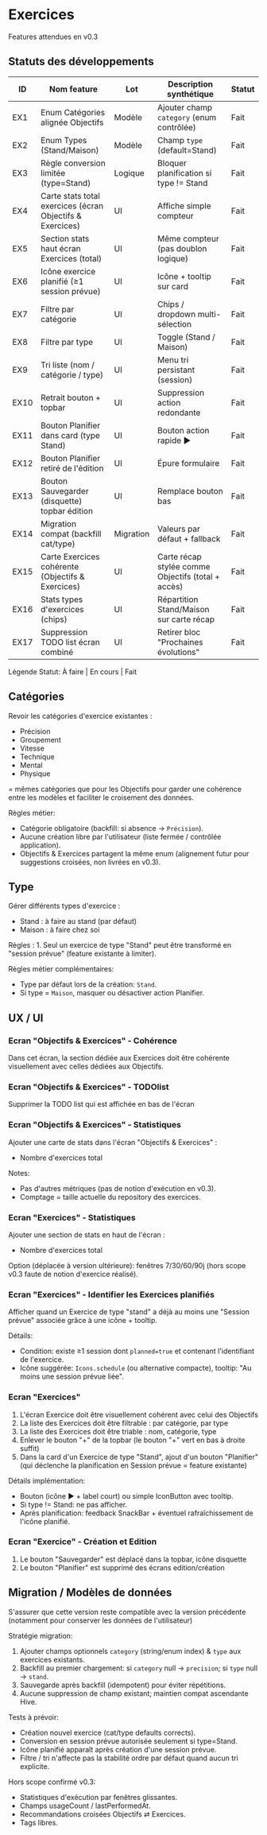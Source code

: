 # Exercices

Features attendues en v0.3

## Statuts des développements

| ID | Nom feature | Lot | Description synthétique | Statut |
|----|--------------|-----|-------------------------|--------|
| EX1 | Enum Catégories alignée Objectifs | Modèle | Ajouter champ `category` (enum contrôlée) | Fait |
| EX2 | Enum Types (Stand/Maison) | Modèle | Champ `type` (default=Stand) | Fait |
| EX3 | Règle conversion limitée (type=Stand) | Logique | Bloquer planification si type != Stand | Fait |
| EX4 | Carte stats total exercices (écran Objectifs & Exercices) | UI | Affiche simple compteur | Fait |
| EX5 | Section stats haut écran Exercices (total) | UI | Même compteur (pas doublon logique) | Fait |
| EX6 | Icône exercice planifié (≥1 session prévue) | UI | Icône + tooltip sur card | Fait |
| EX7 | Filtre par catégorie | UI | Chips / dropdown multi-sélection | Fait |
| EX8 | Filtre par type | UI | Toggle (Stand / Maison) | Fait |
| EX9 | Tri liste (nom / catégorie / type) | UI | Menu tri persistant (session) | Fait |
| EX10 | Retrait bouton + topbar | UI | Suppression action redondante | Fait |
| EX11 | Bouton Planifier dans card (type Stand) | UI | Bouton action rapide ▶ | Fait |
| EX12 | Bouton Planifier retiré de l'édition | UI | Épure formulaire | Fait |
| EX13 | Bouton Sauvegarder (disquette) topbar édition | UI | Remplace bouton bas | Fait |
| EX14 | Migration compat (backfill cat/type) | Migration | Valeurs par défaut + fallback | Fait |
| EX15 | Carte Exercices cohérente (Objectifs & Exercices) | UI | Carte récap stylée comme Objectifs (total + accès) | Fait |
| EX16 | Stats types d'exercices (chips) | UI | Répartition Stand/Maison sur carte récap | Fait |
| EX17 | Suppression TODO list écran combiné | UI | Retirer bloc "Prochaines évolutions" | Fait |

Légende Statut: À faire | En cours | Fait

## Catégories
Revoir les catégories d'exercice existantes :
- Précision
- Groupement
- Vitesse
- Technique
- Mental
- Physique

= mêmes catégories que pour les Objectifs pour garder une cohérence entre les modèles et faciliter le croisement des données.

Règles métier:
- Catégorie obligatoire (backfill: si absence → `Précision`).
- Aucune création libre par l'utilisateur (liste fermée / contrôlée application).
- Objectifs & Exercices partagent la même enum (alignement futur pour suggestions croisées, non livrées en v0.3).

## Type
Gérer différents types d'exercice :
- Stand : à faire au stand (par défaut)
- Maison : à faire chez soi

Règles :
    1. Seul un exercice de type "Stand" peut être transformé en "session prévue" (feature existante à limiter).

Règles métier complémentaires:
- Type par défaut lors de la création: `Stand`.
- Si type = `Maison`, masquer ou désactiver action Planifier.

## UX / UI

### Ecran "Objectifs & Exercices" - Cohérence
Dans cet écran, la section dédiée aux Exercices doit être cohérente visuellement avec celles dédiées aux Objectifs.

### Ecran "Objectifs & Exercices" - TODOlist
Supprimer la TODO list qui est affichée en bas de l'écran

### Ecran "Objectifs & Exercices" - Statistiques
Ajouter une carte de stats dans l'écran "Objectifs & Exercices" : 
- Nombre d'exercices total

Notes:
- Pas d'autres métriques (pas de notion d'exécution en v0.3).
- Comptage = taille actuelle du repository des exercices.

### Ecran "Exercices" - Statistiques
Ajouter une section de stats en haut de l'écran : 
- Nombre d'exercices total

Option (déplacée à version ultérieure): fenêtres 7/30/60/90j (hors scope v0.3 faute de notion d'exercice réalisé).

### Ecran "Exercices" - Identifier les Exercices planifiés
Afficher quand un Exercice de type "stand" a déjà au moins une "Session prévue" associée grâce à une icône + tooltip.

Détails:
- Condition: existe ≥1 session dont `planned=true` et contenant l'identifiant de l'exercice.
- Icône suggérée: `Icons.schedule` (ou alternative compacte), tooltip: "Au moins une session prévue liée".

### Ecran "Exercices"
1. L'écran Exercice doit être visuellement cohérent avec celui des Objectifs
2. La liste des Exercices doit être filtrable : par catégorie, par type
3. La liste des Exercices doit être triable : nom, catégorie, type
4. Enlever le bouton "+" de la topbar (le bouton "+" vert en bas à droite suffit)
5. Dans la card d'un Exercice de type "Stand", ajout d'un bouton "Planifier" (qui déclenche la planification en Session prévue = feature existante)

Détails implémentation:
- Bouton (icône ▶ + label court) ou simple IconButton avec tooltip.
- Si type != Stand: ne pas afficher.
- Après planification: feedback SnackBar + éventuel rafraîchissement de l'icône planifié.

### Ecran "Exercice" - Création et Edition
1. Le bouton "Sauvegarder" est déplacé dans la topbar, icône disquette
2. Le bouton "Planifier" est supprimé des écrans edition/création

## Migration / Modèles de données
S'assurer que cette version reste compatible avec la version précédente (notamment pour conserver les données de l'utilisateur)

Stratégie migration:
1. Ajouter champs optionnels `category` (string/enum index) & `type` aux exercices existants.
2. Backfill au premier chargement: si `category` null → `precision`; si `type` null → `stand`.
3. Sauvegarde après backfill (idempotent) pour éviter répétitions.
4. Aucune suppression de champ existant; maintien compat ascendante Hive.

Tests à prévoir:
- Création nouvel exercice (cat/type defaults corrects).
- Conversion en session prévue autorisée seulement si type=Stand.
- Icône planifié apparaît après création d'une session prévue.
- Filtre / tri n'affecte pas la stabilité ordre par défaut quand aucun tri explicite.

Hors scope confirmé v0.3:
- Statistiques d'exécution par fenêtres glissantes.
- Champs usageCount / lastPerformedAt.
- Recommandations croisées Objectifs ⇄ Exercices.
- Tags libres.
